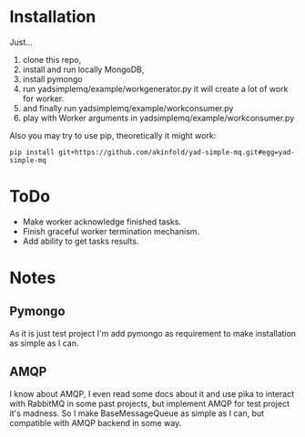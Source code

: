 # Installation

Just...

1. clone this repo,
2. install and run locally MongoDB,
3. install pymongo
4. run yadsimplemq/example/workgenerator.py it will create a lot of work for worker.
5. and finally run yadsimplemq/example/workconsumer.py
6. play with Worker arguments in yadsimplemq/example/workconsumer.py

Also you may try to use pip, theoretically it might work:

    pip install git+https://github.com/akinfold/yad-simple-mq.git#egg=yad-simple-mq

# ToDo

* Make worker acknowledge finished tasks.
* Finish graceful worker termination mechanism.
* Add ability to get tasks results.

# Notes

## Pymongo

As it is just test project I'm add pymongo as requirement to make installation as simple as I can.

## AMQP

I know about AMQP, I even read some docs about it and use pika to interact with RabbitMQ in some past projects,
but implement AMQP for test project it's madness.
So I make BaseMessageQueue as simple as I can, but compatible with AMQP backend in some way.